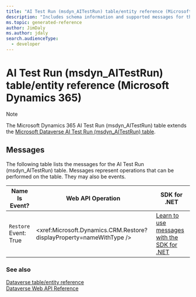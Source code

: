 ```yaml
---
title: "AI Test Run (msdyn_AITestRun) table/entity reference (Microsoft Dynamics 365)"
description: "Includes schema information and supported messages for the AI Test Run (msdyn_AITestRun) table/entity with Microsoft Dynamics 365."
ms.topic: generated-reference
author: JimDaly
ms.author: jdaly
search.audienceType: 
  - developer
---
```


# AI Test Run (msdyn_AITestRun) table/entity reference (Microsoft Dynamics 365)



> [!NOTE]
> The Microsoft Dynamics 365 AI Test Run (msdyn_AITestRun) table extends the [Microsoft Dataverse AI Test Run (msdyn_AITestRun) table](/power-apps/developer/data-platform/reference/entities/msdyn_aitestrun).


## Messages

The following table lists the messages for the AI Test Run (msdyn_AITestRun) table.
Messages represent operations that can be performed on the table. They may also be events.

| Name <br />Is Event? |Web API Operation |SDK for .NET |
| ---- | ----- |----- |
| `Restore`<br />Event: True |<xref:Microsoft.Dynamics.CRM.Restore?displayProperty=nameWithType /> |[Learn to use messages with the SDK for .NET](/power-apps/developer/data-platform/org-service/use-messages)|





### See also

[Dataverse table/entity reference](/power-apps/developer/data-platform/reference/about-entity-reference)  
[Dataverse Web API Reference](/power-apps/developer/data-platform/webapi/reference/about)   

